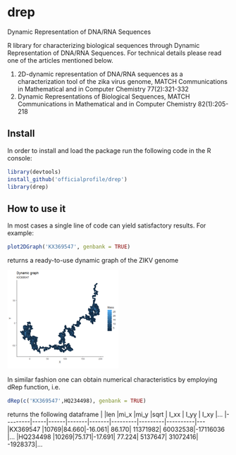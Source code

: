 # drep
Dynamic Representation of DNA/RNA Sequences

R library for characterizing biological sequences through Dynamic Representation of DNA/RNA Sequences. For technical details please read one of the articles mentioned below.

1. 2D-dynamic representation of DNA/RNA sequences as a characterization tool of the zika virus genome, MATCH Communications in Mathematical and in Computer Chemistry 77(2):321-332
2. Dynamic Representations of Biological Sequences, MATCH Communications in Mathematical and in Computer Chemistry 82(1):205-218

## Install
In order to install and load the package run the following code in the R console:

```r
library(devtools)
install_github('officialprofile/drep')
library(drep)
```

## How to use it
In most cases a single line of code can yield satisfactory results. For example:

```r
plot2DGraph('KX369547', genbank = TRUE)
```
returns a ready-to-use dynamic graph of the ZIKV genome

<img src="img/example1.png" width="50%" />

In similar fashion one can obtain numerical characteristics by employing dRep function, i.e.
```r
dRep(c('KX369547',HQ234498), genbank = TRUE)
```
returns the following dataframe
|         |len  |mi_x  |mi_y   |sqrt   | I_xx    | I_yy    |  I_xy    |...
|---------|-----|------|-------|-------|---------|---------|----------|---
|KX369547 |10769|84.660|-16.061| 86.170| 11371982| 60032538|-17116036 |...
|HQ234498 |10269|75.171|-17.691| 77.224|  5137647| 31072416|  -1928373|...
